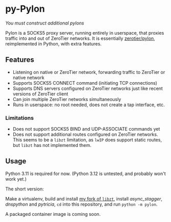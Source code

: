 # py-Pylon

*You must construct additional pylons*

Pylon is a SOCKS5 proxy server,
running entirely in userspace,
that proxies traffic into and out of ZeroTier networks.
It is essentially [zerotier/pylon](https://github.com/zerotier/pylon),
reimplemented in Python,
with extra features.

## Features

- Listening on native or ZeroTier network, forwarding traffic to ZeroTier or native network
- Supports SOCKS5 CONNECT command (initiating TCP connections)
- Supports DNS servers configured on ZeroTier networks just like recent versions of ZeroTier client
- Can join multiple ZeroTier networks simultaneously
- Runs in userspace: no root needed, does not create a tap interface, etc.

### Limitations

- Does not support SOCKS5 BIND and UDP-ASSOCIATE commands yet
- Does not support additional routes configured on ZeroTier networks.
This seems to be a `libzt` limitation,
as `lwIP` does support static routes,
but `libzt` has not implemented them.

## Usage

Python 3.11 is required for now.
(Python 3.12 is untested, and probably won't work yet.)

The short version:

Make a virtualenv,
build and install [my fork of `libzt`](https://github.com/twisteroidambassador/libzt),
install *async_stagger*, *dnspython* and *pytricia*,
`cd` into this repository,
and run `python -m pylon`.

A packaged container image is coming soon.

